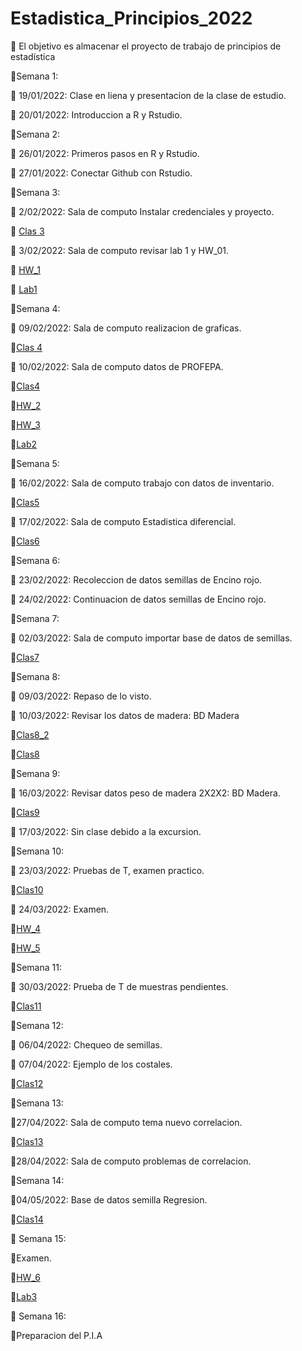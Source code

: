 # Estadistica_Principios_2022
🎯 El objetivo es almacenar el proyecto de trabajo de principios de estadística 

📅Semana 1:

📎 19/01/2022: Clase en liena y presentacion de la clase de estudio.

📎 20/01/2022: Introduccion a R y Rstudio.

📅Semana 2:

📎 26/01/2022: Primeros pasos en R y Rstudio.

📎 27/01/2022: Conectar Github con Rstudio.

📅Semana 3:

📎 2/02/2022: Sala de computo Instalar credenciales y proyecto.

📑 [Clas 3](Clases/Clases.R)

📎 3/02/2022: Sala de computo revisar lab 1 y HW_01.

📑 [HW_1](Tareas/HW_1.R) 

📑 [Lab1](Laboratorio/Lab1.R)

📅Semana 4:

📎 09/02/2022: Sala de computo realizacion de graficas.

📑[Clas 4](Clases/Clase_S4_D1.R)

📎 10/02/2022: Sala de computo datos de PROFEPA.

📑[Clas4](Clases/Clase10-02-2022.R) 

📑[HW_2](Tareas/Tarea2.R) 

📑[HW_3](Tareas/HW_3.R)

📑[Lab2](Laboratorio/Lab-2.R)

📅Semana 5:

📎 16/02/2022: Sala de computo trabajo con datos de inventario.

📑[Clas5](Clases/Clase_S5_D1.R)

📎 17/02/2022: Sala de computo Estadistica diferencial.

📑[Clas6](Clases/Clase_S6_D2.R)

📅Semana 6:

📎 23/02/2022: Recoleccion de datos semillas de Encino rojo.

📎 24/02/2022: Continuacion de datos semillas de Encino rojo.

📅Semana 7:

📎 02/03/2022: Sala de computo importar base de datos de semillas.

📑[Clas7](Clases/Clase_S7.R) 

📅Semana 8:

📎 09/03/2022: Repaso de lo visto.

📎 10/03/2022: Revisar los datos de madera: BD Madera

📑[Clas8_2](Clases/S8_D2.R) 

📑[Clas8](Clases/Clase_S8.R)

📅Semana 9:

📎 16/03/2022: Revisar datos peso de madera 2X2X2: BD  Madera.

📑[Clas9](Clases/Clase_S9_D1.R)

📎 17/03/2022: Sin clase debido a la excursion. 

📅Semana 10: 

📎 23/03/2022: Pruebas de T, examen practico.

📑[Clas10](Clases/Clase_S10.R)

📎 24/03/2022: Examen.

📑[HW_4](Tareas/HW_4.R)     

📑[HW_5](Tareas/Examen_Alejandro_Zapata.R)

📅Semana 11:

📎 30/03/2022: Prueba de T de muestras pendientes.

📑[Clas11](Clases/Clase_S11.R)

📅Semana 12:

📎 06/04/2022: Chequeo de semillas.

📎 07/04/2022: Ejemplo de los costales.

📑[Clas12](Clases/Clase12.R)

📅Semana 13:

📎27/04/2022: Sala de computo tema nuevo correlacion. 

📑[Clas13](Clases/Clase13.R)

📎28/04/2022: Sala de computo problemas de correlacion.

📅Semana 14: 

📎04/05/2022: Base de datos semilla Regresion.

📑[Clas14](Clases/Clase_S13.R)

📅 Semana 15:

📎Examen. 

📑[HW_6](Tareas/Examen_Regresion_Geiser.R) 

📑[Lab3](Laboratorio/HW_4.R)

📅 Semana 16:

📎Preparacion del P.I.A





